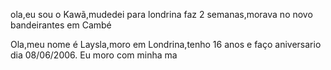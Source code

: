 ola,eu sou o Kawã,mudedei para londrina faz 2 semanas,morava no novo bandeirantes em Cambé



Ola,meu nome é Laysla,moro em Londrina,tenho 16 anos e faço aniversario dia 08/06/2006. 
Eu moro com minha ma
